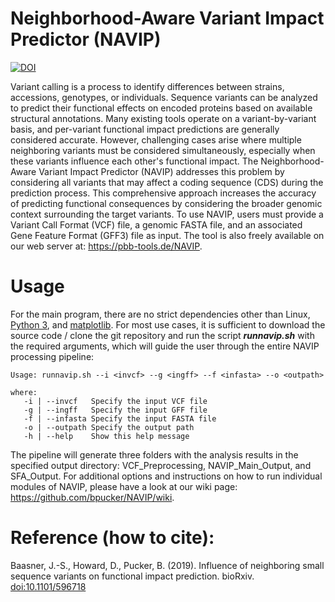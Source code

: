 # Neighborhood-Aware Variant Impact Predictor (NAVIP)

[![DOI](https://zenodo.org/badge/DOI/10.5281/zenodo.2620396.svg)](https://doi.org/10.5281/zenodo.2620396)

Variant calling is a process to identify differences between strains, accessions, genotypes, or individuals.
Sequence variants can be analyzed to predict their functional effects on encoded proteins based on available structural annotations.
Many existing tools operate on a variant-by-variant basis, and per-variant functional impact predictions are generally considered accurate.
However, challenging cases arise where multiple neighboring variants must be considered simultaneously, especially when these variants influence each other's functional impact.
The Neighborhood-Aware Variant Impact Predictor (NAVIP) addresses this problem by considering all variants that may affect a coding sequence (CDS) during the prediction process.
This comprehensive approach increases the accuracy of predicting functional consequences by considering the broader genomic context surrounding the target variants.
To use NAVIP, users must provide a Variant Call Format (VCF) file, a genomic FASTA file, and an associated Gene Feature Format (GFF3) file as input.
The tool is also freely available on our web server at: https://pbb-tools.de/NAVIP.

# Usage

For the main program, there are no strict dependencies other than Linux, [Python 3](https://www.python.org), and [matplotlib](https://matplotlib.org).
For most use cases, it is sufficient to download the source code / clone the git repository and
run the script ***runnavip.sh*** with the required arguments, which will guide the user through the entire NAVIP processing pipeline:

```
Usage: runnavip.sh --i <invcf> --g <ingff> --f <infasta> --o <outpath>

where:
   -i | --invcf   Specify the input VCF file
   -g | --ingff   Specify the input GFF file
   -f | --infasta Specify the input FASTA file
   -o | --outpath Specify the output path
   -h | --help    Show this help message
```

The pipeline will generate three folders with the analysis results in the specified output directory: VCF_Preprocessing, NAVIP_Main_Output, and SFA_Output.
For additional options and instructions on how to run individual modules of NAVIP, please have a look at our wiki page: https://github.com/bpucker/NAVIP/wiki.

# Reference (how to cite):

Baasner, J.-S., Howard, D., Pucker, B. (2019). Influence of neighboring small sequence variants on functional impact prediction. bioRxiv. [doi:10.1101/596718](https://doi.org/10.1101/596718)
